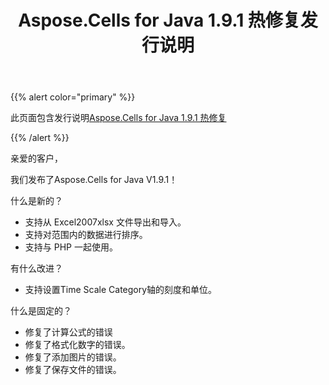 ﻿---
title: Aspose.Cells for Java 1.9.1 热修复发行说明
type: docs
weight: 10
url: /zh/java/aspose-cells-for-java-1-9-1-hot-fix-release-notes/
---
{{% alert color="primary" %}} 

此页面包含发行说明[Aspose.Cells for Java 1.9.1 热修复](https://downloads.aspose.com/cells/java/new-releases/aspose.cells-for-java-1.9.1-hot-fix/)

{{% /alert %}} 

亲爱的客户，

我们发布了Aspose.Cells for Java V1.9.1！

什么是新的？

- 支持从 Excel2007xlsx 文件导出和导入。
- 支持对范围内的数据进行排序。
- 支持与 PHP 一起使用。

有什么改进？

- 支持设置Time Scale Category轴的刻度和单位。

什么是固定的？

- 修复了计算公式的错误
- 修复了格式化数字的错误。
- 修复了添加图片的错误。
- 修复了保存文件的错误。

